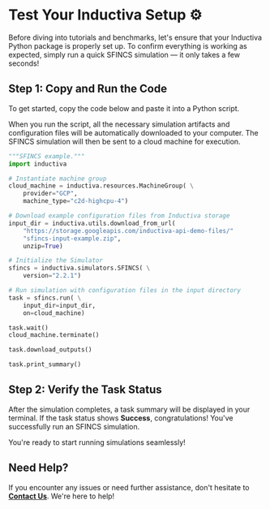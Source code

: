 # Test Your Inductiva Setup ⚙️
Before diving into tutorials and benchmarks, let's ensure that your Inductiva Python package is properly set up. To confirm everything is working as expected, simply run a quick SFINCS simulation — it only takes a few seconds!

## Step 1: Copy and Run the Code
To get started, copy the code below and paste it into a Python script.

When you run the script, all the necessary simulation artifacts and configuration files will be automatically downloaded to your computer. The SFINCS simulation will then be sent to a cloud machine for execution.

```python
"""SFINCS example."""
import inductiva

# Instantiate machine group
cloud_machine = inductiva.resources.MachineGroup( \
    provider="GCP",
    machine_type="c2d-highcpu-4")

# Download example configuration files from Inductiva storage
input_dir = inductiva.utils.download_from_url(
    "https://storage.googleapis.com/inductiva-api-demo-files/"
    "sfincs-input-example.zip",
    unzip=True)

# Initialize the Simulator
sfincs = inductiva.simulators.SFINCS( \
    version="2.2.1")

# Run simulation with configuration files in the input directory
task = sfincs.run( \
    input_dir=input_dir,
    on=cloud_machine)

task.wait()
cloud_machine.terminate()

task.download_outputs()

task.print_summary()
```

## Step 2: Verify the Task Status
After the simulation completes, a task summary will be displayed in your terminal. If the task status shows **Success**, congratulations! You've successfully run an SFINCS simulation.

You're ready to start running simulations seamlessly!

## Need Help?
If you encounter any issues or need further assistance, don't hesitate to [**Contact Us**](mailto:support@inductiva.ai). We're here to help!
